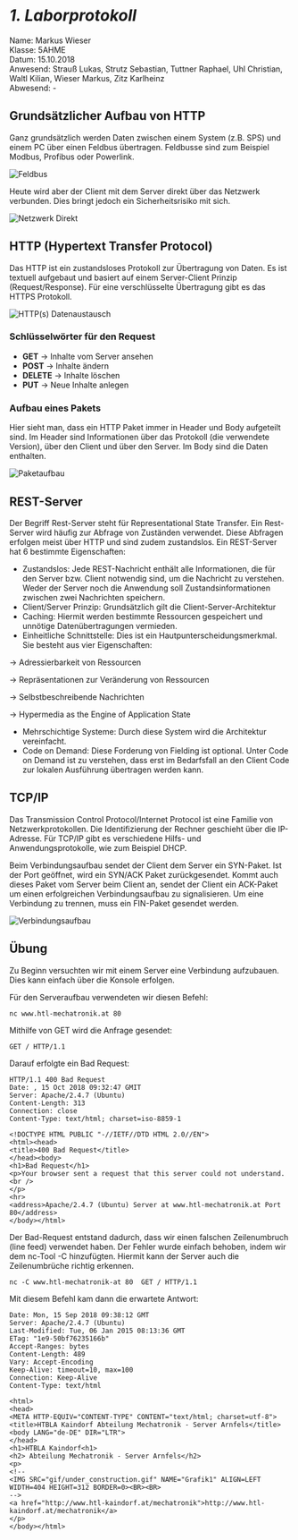 # *1. Laborprotokoll*

  Name: Markus Wieser   
  Klasse: 5AHME   
  Datum: 15.10.2018   
  Anwesend: Strauß Lukas, Strutz Sebastian, Tuttner Raphael, Uhl Christian, Waltl Kilian, Wieser Markus, Zitz Karlheinz    
  Abwesend: -
  
  ## Grundsätzlicher Aufbau von HTTP
  
  Ganz grundsätzlich werden Daten zwischen einem System (z.B. SPS) und einem PC über einen Feldbus übertragen. Feldbusse sind zum Beispiel Modbus, Profibus oder Powerlink.
  
  ![Feldbus](https://github.com/HTLMechatronics/m14-la1-sx/blob/wiemam14/wiemam14/netzwerkFeldbus.png)
  
  Heute wird aber der Client mit dem Server direkt über das Netzwerk verbunden. Dies bringt jedoch ein Sicherheitsrisiko mit sich.
  
  ![Netzwerk Direkt](https://github.com/HTLMechatronics/m14-la1-sx/blob/wiemam14/wiemam14/netzwerkDirekt.png)
  
  
  ## HTTP (Hypertext Transfer Protocol)
  
  Das HTTP ist ein zustandsloses Protokoll zur Übertragung von Daten. Es ist textuell aufgebaut und basiert auf einem Server-Client Prinzip (Request/Response). Für eine verschlüsselte Übertragung gibt es das HTTPS Protokoll.
  
  ![HTTP(s) Datenaustausch](https://github.com/HTLMechatronics/m14-la1-sx/blob/wiemam14/wiemam14/requestResponse.png)
  
  ### Schlüsselwörter für den Request
  
* **GET**     -> Inhalte vom Server ansehen
* **POST**    -> Inhalte ändern
* **DELETE**  -> Inhalte löschen
* **PUT**     -> Neue Inhalte anlegen

 ### Aufbau eines Pakets
  
  Hier sieht man, dass ein HTTP Paket immer in Header und Body aufgeteilt sind. Im Header sind Informationen über das Protokoll (die verwendete Version), über den Client und über den Server. Im Body sind die Daten enthalten.
  
  ![Paketaufbau](https://github.com/HTLMechatronics/m14-la1-sx/blob/wiemam14/wiemam14/paketaufbau.jpg)
  
  ## REST-Server
  
  Der Begriff Rest-Server steht für Representational State Transfer. Ein Rest-Server wird häufig zur Abfrage von Zuständen verwendet. Diese Abfragen erfolgen meist über HTTP und sind zudem zustandslos. Ein REST-Server hat 6 bestimmte Eigenschaften:
  
  * Zustandslos:  Jede REST-Nachricht enthält alle Informationen, die für den Server bzw. Client notwendig sind, um die Nachricht zu verstehen. Weder der Server noch die Anwendung soll Zustandsinformationen zwischen zwei Nachrichten speichern. 
  * Client/Server Prinzip:  Grundsätzlich gilt die Client-Server-Architektur
  * Caching:  Hiermit werden bestimmte Ressourcen gespeichert und unnötige Datenübertragungen vermieden.
  * Einheitliche Schnittstelle: Dies ist ein Hautpunterscheidungsmerkmal. Sie besteht aus vier Eigenschaften:
  
  -> Adressierbarkeit von Ressourcen
  
  -> Repräsentationen zur Veränderung von Ressourcen
  
  -> Selbstbeschreibende Nachrichten
  
  -> Hypermedia as the Engine of Application State
  
  * Mehrschichtige Systeme: Durch diese System wird die Architektur vereinfacht.
  * Code on Demand: Diese Forderung von Fielding ist optional. Unter Code on Demand ist zu verstehen, dass erst im Bedarfsfall an den Client Code zur lokalen Ausführung übertragen werden kann.
  
  ## TCP/IP
  
  Das Transmission Control Protocol/Internet Protocol ist eine Familie von Netzwerkprotokollen. Die Identifizierung der Rechner geschieht über die IP-Adresse. Für TCP/IP gibt es verschiedene Hilfs- und Anwendungsprotokolle, wie zum Beispiel DHCP.
  
  Beim Verbindungsaufbau sendet der Client dem Server ein SYN-Paket. Ist der Port geöffnet, wird ein SYN/ACK Paket zurückgesendet. Kommt auch dieses Paket vom Server beim Client an, sendet der Client ein ACK-Paket um einen erfolgreichen Verbindungsaufbau zu signalisieren. Um eine Verbindung zu trennen, muss ein FIN-Paket gesendet werden.
  
  ![Verbindungsaufbau](https://github.com/HTLMechatronics/m14-la1-sx/blob/wiemam14/wiemam14/Verbindungsaufbau.png)
  
  ## Übung
  
  Zu Beginn versuchten wir mit einem Server eine Verbindung aufzubauen. Dies kann einfach über die Konsole erfolgen.
  
  Für den Serveraufbau verwendeten wir diesen Befehl:
  
  ` nc www.htl-mechatronik.at 80 `
  
  Mithilfe von GET wird die Anfrage gesendet:
  
  ` GET / HTTP/1.1 `
  
  Darauf erfolgte ein Bad Request:
  
  ```
HTTP/1.1 400 Bad Request
Date: , 15 Oct 2018 09:32:47 GMIT
Server: Apache/2.4.7 (Ubuntu)
Content-Length: 313
Connection: close
Content-Type: text/html; charset=iso-8859-1

<!DOCTYPE HTML PUBLIC "-//IETF//DTD HTML 2.0//EN">
<html><head>
<title>400 Bad Request</title>
</head><body>
<h1>Bad Request</h1>
<p>Your browser sent a request that this server could not understand.<br />
</p>
<hr>
<address>Apache/2.4.7 (Ubuntu) Server at www.htl-mechatronik.at Port 80</address>
</body></html>
```` 
  
  Der Bad-Request entstand dadurch, dass wir einen falschen Zeilenumbruch (line feed) verwendet haben. Der Fehler wurde einfach behoben, indem wir dem nc-Tool -C hinzufügten. Hiermit kann der Server auch die Zeilenumbrüche richtig erkennen.
  
  `
  nc -C www.htl-mechatronik-at 80 
  GET / HTTP/1.1
  `
  
  Mit diesem Befehl kam dann die erwartete Antwort:
  
```
Date: Mon, 15 Sep 2018 09:38:12 GMT
Server: Apache/2.4.7 (Ubuntu)
Last-Modified: Tue, 06 Jan 2015 08:13:36 GMT
ETag: "1e9-50bf76235166b"
Accept-Ranges: bytes
Content-Length: 489
Vary: Accept-Encoding
Keep-Alive: timeout=10, max=100
Connection: Keep-Alive
Content-Type: text/html

<html>
<head>
<META HTTP-EQUIV="CONTENT-TYPE" CONTENT="text/html; charset=utf-8">
<title>HTBLA Kaindorf Abteilung Mechatronik - Server Arnfels</title>
<body LANG="de-DE" DIR="LTR">
</head>
<h1>HTBLA Kaindorf<h1>
<h2> Abteilung Mechatronik - Server Arnfels</h2>
<p>
<!--
<IMG SRC="gif/under_construction.gif" NAME="Grafik1" ALIGN=LEFT WIDTH=404 HEIGHT=312 BORDER=0><BR><BR>
-->
<a href="http://www.htl-kaindorf.at/mechatronik">http://www.htl-kaindorf.at/mechatronik</a>
</p>
</body></html>
````
  
  
  
  
